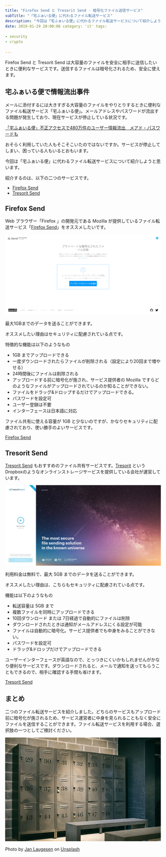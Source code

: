 ```yaml
---
title: "Firefox Send と Tresorit Send - 暗号化ファイル送信サービス"
subTitle: "「宅ふぁいる便」に代わるファイル転送サービス"
description: "今回は「宅ふぁいる便」に代わるファイル転送サービスについて紹介しようと思います。"
date: 2019-01-29 20:00:08 category: 'it' tags:

- security
- crypto

---
```


Firefox Send と Tresorit Send は大容量のファイルを安全に相手に送信したいときに便利なサービスです。送信するファイルは暗号化されるため、安全に使えます。

<!-- more -->

## 宅ふぁいる便で情報流出事件

メールに添付するには大きすぎる大容量のファイルをやりとりするときに便利なファイル転送サービス「宅ふぁいる便」。メールアドレスやパスワードが流出する問題が発生しており、現在サービスが停止している状況です。

[「宅ふぁいる便」不正アクセスで480万件のユーザー情報流出　メアド・パスワードも](http://www.itmedia.co.jp/news/articles/1901/26/news015.html)

おそらく利用していた人もそこそこいたのではないですか。サービスが停止してしまい、困っている人もいるとおもいます。

今回は「宅ふぁいる便」に代わるファイル転送サービスについて紹介しようと思います。

紹介するのは、以下の二つのサービスです。

* [Firefox Send](https://send.firefox.com)
* [Tresorit Send](https://send.tresorit.com)

## Firefox Send

Web ブラウザー「Firefox 」の開発元である Mozilla が提供しているファイル転送サービス「[Firefox Send](https://send.firefox.com)」をオススメしたいです。

![](./images/firefox_send.png)

最大1GBまでのデータを送ることができます。

オススメしたい理由はセキュリティに配慮されている点です。

特徴的な機能は以下のようなもの

* 1GB までアップロードできる
* 一度ダウンロードされたらファイルが削除される（設定により20回まで増やせる）
* 24時間後にファイルは削除される
* アップロードする前に暗号化が施され、サービス提供者の Mozilla ですらどのようなファイルがアップロードされているのか知ることができない。
* ファイルをドラッグ&ドロップするだけでアップロードできる。
* パスワードを設定可
* ユーザー登録は不要
* インターフェースは日本語に対応

ファイル共有に使える容量が 1GB と少ないのですが、かなりセキュリティに配慮されており、使い勝手のよいサービスです。

[Firefox Send](https://send.firefox.com)

## Tresorit Send

[Tresorit Send](https://send.tresorit.com) もおすすめのファイル共有サービスです。[Tresorit](https://tresorit.com/about-us/team)
というDropboxのようなオンラインストレージサービスを提供している会社が運営しています。

![](./images/tresorit_send.jpg)

利用料金は無料で、最大 5GB までのデータを送ることができます。

オススメしたい理由は、こちらもセキュリティに配慮されている点です。

機能は以下のようなもの

* 転送容量は 5GB まで
* 複数ファイルを同時にアップロードできる
* 10回ダウンロード または 7日経過で自動的にファイルは削除
* ダウンロードされたときは通知がメールアドレスにくる設定が可能
* ファイルは自動的に暗号化。サービス提供者でも中身をみることができない。
* パスワードを設定可
* ドラッグ&ドロップだけでアップロードできる

ユーザーインターフェースが英語なので、とっつきにくいかもしれませんがかなり便利なサービスです。ダウンロードされると、メールで通知を送ってもらうこともできるので、相手に確認する手間も省けます。

[Tresorit Send](https://send.tresorit.com)

## まとめ

二つのファイル転送サービスを紹介しました。どちらのサービスもアップロード前に暗号化が施されるため、サービス運営者に中身を見られることもなく安全にファイルを送信することができます。ファイル転送サービスを利用する場合、選択肢の一つとしてご検討ください。

![](./cabinet.jpg)

Photo
by [Jan Laugesen](https://unsplash.com/photos/4UbSaPKGRqc?utm_source=unsplash&utm_medium=referral&utm_content=creditCopyText)
on [Unsplash](https://unsplash.com/search/photos/cabinet?utm_source=unsplash&utm_medium=referral&utm_content=creditCopyText)
